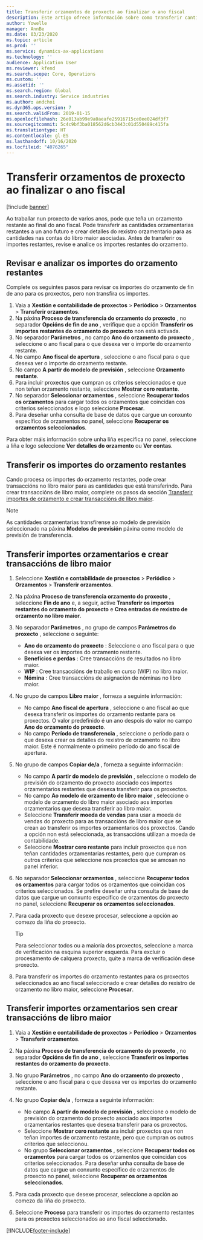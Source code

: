```yaml
---
title: Transferir orzamentos de proxecto ao finalizar o ano fiscal
description: Este artigo ofrece información sobre como transferir cantidades de orzamento restantes a exercicios futuros e crear detalles do rexistro de orzamento.
author: Yowelle
manager: AnnBe
ms.date: 03/23/2020
ms.topic: article
ms.prod: ''
ms.service: dynamics-ax-applications
ms.technology: ''
audience: Application User
ms.reviewer: kfend
ms.search.scope: Core, Operations
ms.custom: ''
ms.assetid: ''
ms.search.region: Global
ms.search.industry: Service industries
ms.author: andchoi
ms.dyn365.ops.version: 7
ms.search.validFrom: 2019-01-15
ms.openlocfilehash: 26e013ab99e9a0aeafe25916715ce0ee024df3f7
ms.sourcegitcommit: 5c4c9bf3ba018562d6cb3443c01d550489c415fa
ms.translationtype: HT
ms.contentlocale: gl-ES
ms.lasthandoff: 10/16/2020
ms.locfileid: "4076265"
---
```

# <a name="transfer-project-budgets-at-fiscal-year-end"></a>Transferir orzamentos de proxecto ao finalizar o ano fiscal

[!include [banner](../includes/banner.md)]

Ao traballar nun proxecto de varios anos, pode que teña un orzamento restante ao final do ano fiscal. Pode transferir as cantidades orzamentarias restantes a un ano futuro e crear detalles do rexistro orzamentario para as cantidades nas contas do libro maior asociadas. Antes de transferir os importes restantes, revise e analice os importes restantes do orzamento.

## <a name="review-and-analyze-remaining-budget-amounts"></a>Revisar e analizar os importes do orzamento restantes

Complete os seguintes pasos para revisar os importes do orzamento de fin de ano para os proxectos, pero non transfira os importes.

1. Vaia a **Xestión e contabilidade de proxectos** > **Periódico** > **Orzamentos** > **Transferir orzamentos**. 
2. Na páxina **Proceso de transferencia do orzamento do proxecto** , no separador **Opcións de fin de ano** , verifique que a opción **Transferir os importes restantes do orzamento do proxecto** non está activada.
3. No separador **Parámetros** , no campo **Ano do orzamento do proxecto** , seleccione o ano fiscal para o que desexa ver o importe do orzamento restante. 
4. No campo **Ano fiscal de apertura** , seleccione o ano fiscal para o que desexa ver o importe do orzamento restante. 
5. No campo **A partir do modelo de previsión** , seleccione **Orzamento restante**. 
6. Para incluír proxectos que cumpran os criterios seleccionados e que non teñan orzamento restante, seleccione **Mostrar cero restante**.  
7. No separador **Seleccionar orzamentos** , seleccione **Recuperar todos os orzamentos** para cargar todos os orzamentos que coincidan cos criterios seleccionados e logo seleccione **Procesar**. 
8. Para deseñar unha consulta de base de datos que cargue un conxunto específico de orzamentos no panel, seleccione **Recuperar os orzamentos seleccionados**.

Para obter máis información sobre unha liña específica no panel, seleccione a liña e logo seleccione **Ver detalles do orzamento** ou **Ver contas**.

## <a name="carry-forward-remaining-budget-amounts"></a>Transferir os importes do orzamento restantes 

Cando procesa os importes do orzamento restantes, pode crear transaccións no libro maior para as cantidades que está transferindo. Para crear transaccións de libro maior, complete os pasos da sección [Transferir importes de orzamento e crear transaccións de libro maior](#carry-forward). 

> [!NOTE]
> As cantidades orzamentarias transfírense ao modelo de previsión seleccionado na páxina **Modelos de previsión** páxina como modelo de previsión de transferencia.  

## <a name="carry-forward-budget-amounts-and-create-general-ledger-transactions"></a><a name="carry-forward"></a>Transferir importes orzamentarios e crear transaccións de libro maior

1.  Seleccione **Xestión e contabilidade de proxectos** > **Periódico** > **Orzamentos** > **Transferir orzamentos**. 
2. Na páxina **Proceso de transferencia orzamento do proxecto** , seleccione **Fin de ano** e, a seguir, active **Transferir os importes restantes do orzamento do proxecto** e **Crea entradas de rexistro de orzamento no libro maior**. 
3. No separador **Parámetros** , no grupo de campos **Parámetros do proxecto** , seleccione o seguinte:

   - **Ano do orzamento do proxecto** : Seleccione o ano fiscal para o que desexa ver os importes do orzamento restante. 
   - **Beneficios e perdas** : Cree transaccións de resultados no libro maior. 
   -  **WIP** : Cree transaccións de traballo en curso (WIP) no libro maior.
   -  **Nómina** : Cree transaccións de asignación de nóminas no libro maior. 

5. No grupo de campos **Libro maior** , forneza a seguinte información: 

   - No campo **Ano fiscal de apertura** , seleccione o ano fiscal ao que desexa transferir os importes do orzamento restante para os proxectos. O valor predefinido é un ano despois do valor no campo **Ano do orzamento do proxecto**.
   -  No campo **Período de transferencia** , seleccione o período para o que desexa crear os detalles do rexistro de orzamento no libro maior. Este é normalmente o primeiro período do ano fiscal de apertura.

6. No grupo de campos **Copiar de/a** , forneza a seguinte información:

   - No campo **A partir do modelo de previsión** , seleccione o modelo de previsión do orzamento do proxecto asociado cos importes orzamentarios restantes que desexa transferir para os proxectos. 
   - No campo **Ao modelo de orzamento de libro maior** , seleccione o modelo de orzamento do libro maior asociado aos importes orzamentarios que desexa transferir ao libro maior. 
   -  Seleccione **Transferir moeda de vendas** para usar a moeda de vendas do proxecto para as transaccións de libro maior que se crean ao transferir os importes orzamentarios dos proxectos. Cando a opción non está seleccionada, as transaccións utilizan a moeda de contabilidade. 
   -  Seleccione **Mostrar cero restante** para incluír proxectos que non teñan cantidades orzamentarias restantes, pero que cumpran os outros criterios que seleccione nos proxectos que se amosan no panel inferior.

7. No separador **Seleccionar orzamentos** , seleccione **Recuperar todos os orzamentos** para cargar todos os orzamentos que coincidan cos criterios seleccionados. Se prefire deseñar unha consulta de base de datos que cargue un conxunto específico de orzamentos do proxecto no panel, seleccione **Recuperar os orzamentos seleccionados**.
8. Para cada proxecto que desexe procesar, seleccione a opción ao comezo da liña do proxecto.

    > [!TIP]
    > Para seleccionar todos ou a maioría dos proxectos, seleccione a marca de verificación na esquina superior esquerda. Para excluír o procesamento de calquera proxecto, quite a marca de verificación dese proxecto.

9. Para transferir os importes do orzamento restantes para os proxectos seleccionados ao ano fiscal seleccionado e crear detalles do rexistro de orzamento no libro maior, seleccione **Procesar**.

## <a name="carry-forward-budget-amounts-without-creating-general-ledger-transactions"></a>Transferir importes orzamentarios sen crear transaccións de libro maior

1. Vaia a **Xestión e contabilidade de proxectos** > **Periódico** > **Orzamentos** > **Transferir orzamentos**.
2. Na páxina **Proceso de transferencia do orzamento do proxecto** , no separador **Opcións de fin de ano** , seleccione **Transferir os importes restantes do orzamento do proxecto**.
3. No grupo **Parámetros** , no campo **Ano do orzamento do proxecto** , seleccione o ano fiscal para o que desexa ver os importes do orzamento restante.
4. No grupo **Copiar de/a** , forneza a seguinte información:

   - No campo **A partir do modelo de previsión** , seleccione o modelo de previsión do orzamento do proxecto asociado aos importes orzamentarios restantes que desexa transferir para os proxectos. 
   - Seleccione **Mostrar cero restante** ara incluír proxectos que non teñan importes de orzamento restante, pero que cumpran os outros criterios que seleccionou.
   - No grupo **Seleccionar orzamentos** , seleccione **Recuperar todos os orzamentos** para cargar todos os orzamentos que coincidan cos criterios seleccionados. Para deseñar unha consulta de base de datos que cargue un conxunto específico de orzamentos de proxecto no panel, seleccione **Recuperar os orzamentos seleccionados**.

5. Para cada proxecto que desexe procesar, seleccione a opción ao comezo da liña do proxecto. 
6. Seleccione **Proceso** para transferir os importes do orzamento restantes para os proxectos seleccionados ao ano fiscal seleccionado.



[!INCLUDE[footer-include](../includes/footer-banner.md)]